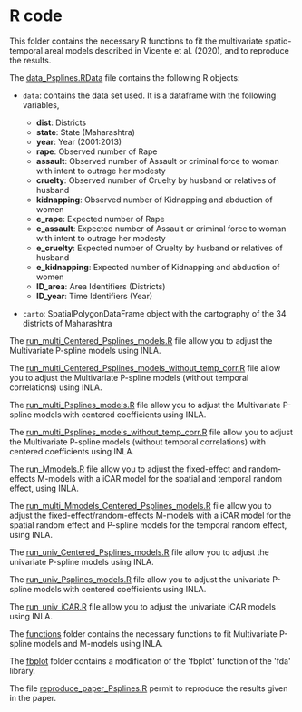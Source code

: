 # R code

This folder contains the necessary R functions to fit the multivariate spatio-temporal areal models described in Vicente et al. (2020), and to reproduce the results.

The [data_Psplines.RData](https://github.com/spatialstatisticsupna/Multivariate_spatio_temporal_P_spline/blob/master/R/data_Psplines.RData) file contains the following R objects:

- ```data```: contains the data set used. It is a dataframe with the following variables,
	- **dist**: Districts
	- **state**: State (Maharashtra)
	- **year**: Year (2001:2013)
	- **rape**: Observed number of Rape
	- **assault**: Observed number of Assault or criminal force to woman with intent to outrage her modesty
	- **cruelty**: Observed number of Cruelty by husband or relatives of husband
	- **kidnapping**: Observed number of Kidnapping and abduction of women
	- **e_rape**: Expected number of Rape
	- **e_assault**: Expected number of Assault or criminal force to woman with intent to outrage her modesty
	- **e_cruelty**: Expected number of Cruelty by husband or relatives of husband
	- **e_kidnapping**: Expected number of Kidnapping and abduction of women
	- **ID_area**: Area Identifiers (Districts)
	- **ID_year**: Time Identifiers (Year)


- ```carto```: SpatialPolygonDataFrame object with the cartography of the 34 districts of Maharashtra



The [run_multi_Centered_Psplines_models.R](https://github.com/spatialstatisticsupna/Multivariate_spatio_temporal_P_spline/blob/master/R/run_multi_Centered_Psplines_models.R) file allow you to adjust the Multivariate P-spline models using INLA.

The [run_multi_Centered_Psplines_models_without_temp_corr.R](https://github.com/spatialstatisticsupna/Multivariate_spatio_temporal_P_spline/blob/master/R/run_multi_Centered_Psplines_models_without_temp_corr.R) file allow you to adjust the Multivariate P-spline models (without temporal correlations) using INLA.


The [run_multi_Psplines_models.R](https://github.com/spatialstatisticsupna/Multivariate_spatio_temporal_P_spline/blob/master/R/run_multi_Psplines_models.R) file allow you to adjust the Multivariate P-spline models with centered coefficients using INLA.

The [run_multi_Psplines_models_without_temp_corr.R](https://github.com/spatialstatisticsupna/Multivariate_spatio_temporal_P_spline/blob/master/R/run_multi_Psplines_models_without_temp_corr.R) file allow you to adjust the Multivariate P-spline models (without temporal correlations) with centered coefficients using INLA.


The [run_Mmodels.R](https://github.com/spatialstatisticsupna/Multivariate_spatio_temporal_P_spline/blob/master/R/run_Mmodels.R) file allow you to adjust the fixed-effect and random-effects M-models with a iCAR model for the spatial and temporal random effect, using INLA.

The [run_multi_Mmodels_Centered_Psplines_models.R](https://github.com/spatialstatisticsupna/Multivariate_spatio_temporal_P_spline/blob/master/R/run_multi_Mmodels_Centered_Psplines_models.R) file allow you to adjust the fixed-effect/random-effects M-models with a iCAR model for the spatial random effect and P-spline models for the temporal random effect, using INLA.





The [run_univ_Centered_Psplines_models.R](https://github.com/spatialstatisticsupna/Multivariate_spatio_temporal_P_spline/blob/master/R/run_univ_Centered_Psplines_models.R) file allow you to adjust the univariate P-spline models using INLA.

The [run_univ_Psplines_models.R](https://github.com/spatialstatisticsupna/Multivariate_spatio_temporal_P_spline/blob/master/R/run_univ_Psplines_models.R) file allow you to adjust the univariate P-spline models with centered coefficients using INLA.

The [run_univ_iCAR.R](https://github.com/spatialstatisticsupna/Multivariate_spatio_temporal_P_spline/blob/master/R/run_univ_iCAR.R) file allow you to adjust the univariate iCAR models using INLA.




The [functions](https://github.com/spatialstatisticsupna/Multivariate_spatio_temporal_P_spline/blob/master/R/functions) folder contains the necessary functions to fit Multivariate P-spline models and M-models using INLA.

The [fbplot](https://github.com/spatialstatisticsupna/Multivariate_spatio_temporal_P_spline/blob/master/R/fbplot) folder contains a modification of the 'fbplot' function of the 'fda' library.



The file [reproduce_paper_Psplines.R](https://github.com/spatialstatisticsupna/Multivariate_spatio_temporal_P_spline/blob/master/R/reproduce_paper_Psplines.R) permit to reproduce the results given in the paper.



 
